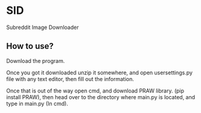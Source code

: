 # SID
Subreddit Image Downloader

<h2>How to use?</h2>

Download the program. 

Once you got it downloaded unzip it somewhere, and open usersettings.py file with any text editor, then fill out the information.

Once that is out of the way open cmd, and download PRAW library. (pip install PRAW), then head over to the directory where main.py is located, and type in main.py (In cmd).

